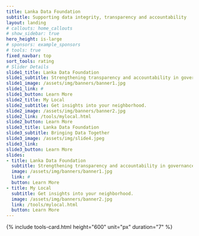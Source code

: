 ```yaml
---
title: Lanka Data Foundation
subtitle: Supporting data integrity, transparency and accountability
layout: landing
# callouts: home_callouts
# show_sidebar: true
hero_height: is-large
# sponsors: example_sponsors
# tools: true
fixed_navbar: top
sort_tools: rating
# Slider Details
slide1_title: Lanka Data Foundation
slide1_subtitle: Strengthening transparency and accountability in governance through verified public data.
slide1_image: /assets/img/banners/banner1.jpg
slide1_link: #
slide1_button: Learn More
slide2_title: My Local
slide2_subtitle: Get insights into your neighborhood.
slide2_image: /assets/img/banners/banner2.jpg
slide2_link: /tools/mylocal.html
slide2_button: Learn More
slide3_title: Lanka Data Foundation
slide3_subtitle: Bringing Data Together
slide3_image: /assets/img/slide4.jpeg
slide3_link: 
slide3_button: Learn More
slides:
- title: Lanka Data Foundation
  subtitle: Strengthening transparency and accountability in governance through verified public data.
  image: /assets/img/banners/banner1.jpg
  link: #
  button: Learn More
- title: My Local
  subtitle: Get insights into your neighborhood.
  image: /assets/img/banners/banner2.jpg
  link: /tools/mylocal.html
  button: Learn More
---
```

<!-- <section class="section px-0 py-6 is-large" style="background-image: url( {{site.baseurl}}/assets/img/update2.jpg ); background-size: cover; background-position: center"> -->



{% include tools-card.html height="600" unit="px" duration="7" %}
